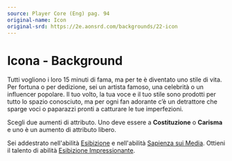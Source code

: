 ```yaml
---
source: Player Core (Eng) pag. 94
original-name: Icon
original-srd: https://2e.aonsrd.com/backgrounds/22-icon
---
```


# Icona - Background

Tutti vogliono i loro 15 minuti di fama, ma per te è diventato uno stile di
vita. Per fortuna o per dedizione, sei un artista famoso, una celebrità o un
influencer popolare. Il tuo volto, la tua voce e il tuo stile sono prodotti per
tutto lo spazio conosciuto, ma per ogni fan adorante c’è un detrattore che
sparge voci o paparazzi pronti a catturare le tue imperfezioni.

Scegli due aumenti di attributo. Uno deve essere a **Costituzione** o
**Carisma** e uno è un aumento di attributo libero.

Sei addestrato nell'abilità [Esibizione](/abilita/esibizione) e nell'abilità
[Sapienza sui Media](/abilita/sapienza). Ottieni il talento di abilità
[Esibizione Impressionante](/talenti/esibizione-impressionante).
